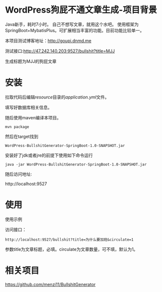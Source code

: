 ﻿
# WordPress狗屁不通文章生成-项目背景

Java新手，耗时7小时。
自己不想写文章，就用这个水吧。
使用框架为SpringBoot+MybatisPlus。可扩展相当丰富的功能。目前功能比较单一。

本项目测试博客地址：http://goupi.dnmd.me

测试接口:http://47.242.140.203:9527/bullshit?title=MJJ

生成标题为MJJ的狗屁文章
# 安装

拉取代码后编辑*resource*目录的*application.yml*文件。

填写好数据库相关信息。

随后使用maven编译本项目。

`mvn package`

然后在target找到

`WordPress-BullshitGenerator-SpringBoot-1.0-SNAPSHOT.jar`

安装好了jdk或者jre的前提下使用如下命令运行

`java -jar WordPress-BullshitGenerator-SpringBoot-1.0-SNAPSHOT.jar`

随后访问地址:

  http://localhost:9527
# 使用

使用示例

访问接口：

`http://localhost:9527/bullshit?title=为什么要加班&circulate=1`

参数title为文章标题，必填。circulate为文章数量，可不填，默认为1。

# 相关项目

https://github.com/menzi11/BullshitGenerator

